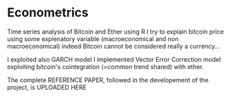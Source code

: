 # Econometrics
Time series analysis of Bitcoin and Ether using R
I try to explain bitcoin price using some explenatory variable (macroeconomical and non macroeconomical)
indeed Bitcoin cannot be considered really a currency...

I exploited also GARCH model
I implemented Vector Error Correction model exploiting bitcoin's cointegration (=common trend shared) with ether.

The complete REFERENCE PAPER, followed in the developement of the project, is UPLOADED HERE

 
